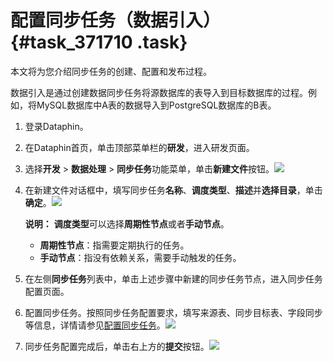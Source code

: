 # 配置同步任务（数据引入） {#task_371710 .task}

本文将为您介绍同步任务的创建、配置和发布过程。

数据引入是通过创建数据同步任务将源数据库的表导入到目标数据库的过程。例如，将MySQL数据库中A表的数据导入到PostgreSQL数据库的B表。

1.  登录Dataphin。
2.  在Dataphin首页，单击顶部菜单栏的**研发**，进入研发页面。
3.  选择**开发** \> **数据处理** \> **同步任务**功能菜单，单击**新建文件**按钮。![](http://static-aliyun-doc.oss-cn-hangzhou.aliyuncs.com/assets/img/301853/156134329648016_zh-CN.png)


4.  在新建文件对话框中，填写同步任务**名称**、**调度类型**、**描述**并**选择目录**，单击**确定**。![](http://static-aliyun-doc.oss-cn-hangzhou.aliyuncs.com/assets/img/301853/156134329648017_zh-CN.png)

 

    **说明：** **调度类型**可以选择**周期性节点**或者**手动节点**。

    -   **周期性节点**：指需要定期执行的任务。
    -   **手动节点**：指没有依赖关系，需要手动触发的任务。
5.  在左侧**同步任务**列表中，单击上述步骤中新建的同步任务节点，进入同步任务配置页面。
6.  配置同步任务。按照同步任务配置要求，填写来源表、同步目标表、字段同步等信息，详情请参见[配置同步任务](../cn.zh-CN/用户指南/数据引入/同步任务/创建同步任务.md#section_gqr_41j_bhb)。![](http://static-aliyun-doc.oss-cn-hangzhou.aliyuncs.com/assets/img/301853/156134329648018_zh-CN.png)


7.  同步任务配置完成后，单击右上方的**提交**按钮。![](http://static-aliyun-doc.oss-cn-hangzhou.aliyuncs.com/assets/img/301853/156134329748019_zh-CN.png)



